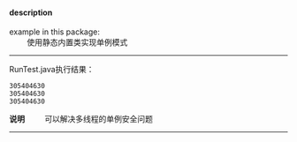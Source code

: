 #### description
example in this package:  
&emsp;&emsp; 使用静态内置类实现单例模式

*** 
RunTest.java执行结果：
```
305404630
305404630
305404630
```
**说明**
&emsp;&emsp;  可以解决多线程的单例安全问题
***